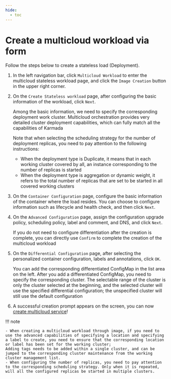 ```yaml
---
hide:
  - toc
---
```


# Create a multicloud workload via form

Follow the steps below to create a stateless load (Deployment).

1. In the left navigation bar, click `Multicloud Workload` to enter the multicloud stateless workload page, and click the `Image Creation` button in the upper right corner.

    

2. On the `Create Stateless workload` page, after configuring the basic information of the workload, click `Next`.

    

    Among the basic information, we need to specify the corresponding deployment work cluster. Multicloud orchestration provides very detailed cluster deployment capabilities, which can fully match all the capabilities of Karmada

    Note that when selecting the scheduling strategy for the number of deployment replicas, you need to pay attention to the following instructions:

    - When the deployment type is Duplicate, it means that in each working cluster covered by all, an instance corresponding to the number of replicas is started
    - When the deployment type is aggregation or dynamic weight, it refers to the total number of replicas that are set to be started in all covered working clusters

3. On the `Container Configuration` page, configure the basic information of the container where the load resides. You can choose to configure information such as lifecycle and health check, and then click `Next`.

    

4. On the `Advanced Configuration` page, assign the configuration upgrade policy, scheduling policy, label and comment, and DNS, and click `Next`.

    

    If you do not need to configure differentiation after the creation is complete, you can directly use `Confirm` to complete the creation of the multicloud workload

5. On the `Differential Configuration` page, after selecting the personalized container configuration, labels and annotations, click `OK`.

    

    You can add the corresponding differentiated ConfigMap in the list area on the left. After you add a differentiated ConfigMap, you need to specify the corresponding cluster.
    The selectable range of the cluster is only the cluster selected at the beginning, and the selected cluster will use the specified differential configuration; the unspecified cluster will still use the default configuration

6. A successful creation prompt appears on the screen, you can now [create multicloud service](../06resource/service.md)!

    

!!! note

    - When creating a multicloud workload through image, if you need to use the advanced capabilities of specifying a location and specifying a label to create, you need to ensure that the corresponding location or label has been set for the working cluster;
    Adding tags needs to be added within a single cluster, and can be jumped to the corresponding cluster maintenance from the working cluster management list.
    - When configuring the number of replicas, you need to pay attention to the corresponding scheduling strategy. Only when it is repeated, will all the configured replicas be started in multiple clusters.
